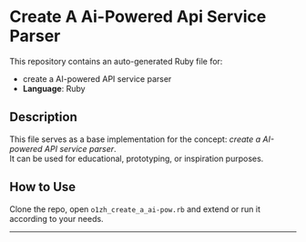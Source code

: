 # Create A Ai-Powered Api Service Parser

This repository contains an auto-generated Ruby file for:

- create a AI-powered API service parser
- **Language**: Ruby

## Description

This file serves as a base implementation for the concept: *create a AI-powered API service parser*.  
It can be used for educational, prototyping, or inspiration purposes.

## How to Use

Clone the repo, open `o1zh_create_a_ai-pow.rb` and extend or run it according to your needs.

---


